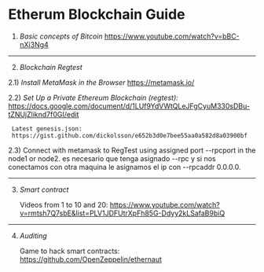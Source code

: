 Etherum Blockchain Guide
========================

1) *Basic concepts of Bitcoin*
   https://www.youtube.com/watch?v=bBC-nXj3Ng4

---

2) *Blockchain Regtest*

2.1) *Install MetaMask in the Browser*
     https://metamask.io/

2.2) *Set Up a Private Ethereum Blockchain (regtest):*
     https://docs.google.com/document/d/1LUf9YdVWtQLeJFgCyuM330sDBu-tZNUjZliknd7f0GI/edit
        
     Latest genesis.json:
     https://gist.github.com/dickolsson/e652b3d0e7bee55aa0a582d8a03900bf

2.3) Connect with metamask to RegTest using assigned port --rpcport in the node1 or node2.
     es necesario que tenga asignado --rpc y si nos conectamos con otra maquina le asignamos el ip con --rpcaddr 0.0.0.0.

---

3) *Smart contract*

   Videos from 1 to 10 and 20:
   https://www.youtube.com/watch?v=rmtsh7Q7sbE&list=PLV1JDFUtrXpFh85G-Ddyy2kLSafaB9biQ

---

4) *Auditing*

   Game to hack smart contracts:
   https://github.com/OpenZeppelin/ethernaut
